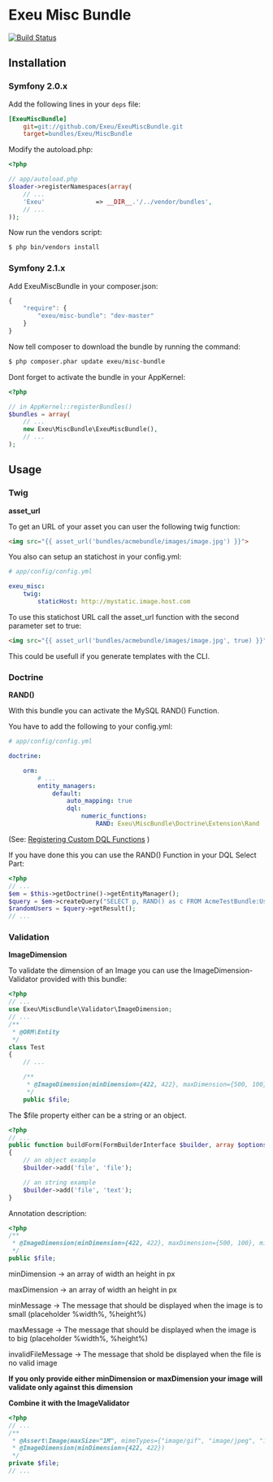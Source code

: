 Exeu Misc Bundle
========================

[![Build Status](https://secure.travis-ci.org/Exeu/ExeuMiscBundle.png?branch=master)](http://travis-ci.org/Exeu/ExeuMiscBundle)

## Installation

### Symfony 2.0.x

Add the following lines in your `deps` file:

``` ini
[ExeuMiscBundle]
    git=git://github.com/Exeu/ExeuMiscBundle.git
    target=bundles/Exeu/MiscBundle
```

Modify the autoload.php:

``` php
<?php

// app/autoload.php
$loader->registerNamespaces(array(
    // ...
    'Exeu'              => __DIR__.'/../vendor/bundles',
    // ...
));
```

Now run the vendors script:

``` bash
$ php bin/vendors install
```

### Symfony 2.1.x

Add ExeuMiscBundle in your composer.json:

```js
{
    "require": {
        "exeu/misc-bundle": "dev-master"
    }
}
```

Now tell composer to download the bundle by running the command:

``` bash
$ php composer.phar update exeu/misc-bundle
```

Dont forget to activate the bundle in your AppKernel:

``` php
<?php

// in AppKernel::registerBundles()
$bundles = array(
    // ...
    new Exeu\MiscBundle\ExeuMiscBundle(),
    // ...
);

```

## Usage ##

### Twig ###

**asset_url**

To get an URL of your asset you can user the following twig function:

``` html
<img src="{{ asset_url('bundles/acmebundle/images/image.jpg') }}">
```

You also can setup an statichost in your config.yml:

``` yaml
# app/config/config.yml

exeu_misc:
    twig:
        staticHost: http://mystatic.image.host.com
```

To use this statichost URL call the asset_url function with the second parameter set to true:

``` html
<img src="{{ asset_url('bundles/acmebundle/images/image.jpg', true) }}">
```

This could be usefull if you generate templates with the CLI.

### Doctrine ###

**RAND()**

With this bundle you can activate the MySQL RAND() Function.

You have to add the following to your config.yml:

``` yaml
# app/config/config.yml

doctrine:

    orm:
        # ...
        entity_managers:
            default:
                auto_mapping: true
                dql:
                    numeric_functions:
                        RAND: Exeu\MiscBundle\Doctrine\Extension\Rand
```

(See: [Registering Custom DQL Functions](http://symfony.com/doc/current/cookbook/doctrine/custom_dql_functions.html) )

If you have done this you can use the RAND() Function in your DQL Select Part:

``` php
<?php
// ...
$em = $this->getDoctrine()->getEntityManager();
$query = $em->createQuery("SELECT p, RAND() as c FROM AcmeTestBundle:User p ORDER BY c");
$randomUsers = $query->getResult();
// ...
```

### Validation ###

**ImageDimension**

To validate the dimension of an Image you can use the ImageDimension-Validator provided with this bundle:

``` php
<?php
// ...
use Exeu\MiscBundle\Validator\ImageDimension;
// ...
/**
 * @ORM\Entity
 */
class Test
{
    // ...

    /**
     * @ImageDimension(minDimension={422, 422}, maxDimension={500, 100})
     */
    public $file;
```

The $file property either can be a string or an object.

``` php
<?php
// ...
public function buildForm(FormBuilderInterface $builder, array $options)
{
    // an object example
    $builder->add('file', 'file');

    // an string example
    $builder->add('file', 'text');
}
```
Annotation description:

``` php
<?php
/**
 * @ImageDimension(minDimension={422, 422}, maxDimension={500, 100}, minMessage="The image is to small. At min: %width%x%height%!", maxMessage="The image is to big. At max: %width%x%height%!", invalidFileMessage="The file you provided is no valid image!")
 */
public $file;
```

minDimension -> an array of width an height in px

maxDimension -> an array of width an height in px

minMessage -> The message that should be displayed when the image is to small (placeholder %width%, %height%)

maxMessage -> The message that should be displayed when the image is to big (placeholder %width%, %height%)

invalidFileMessage -> The message that shold be displayed when the file is no valid image

**If you only provide either minDimension or maxDimension your image will validate only against this dimension**

**Combine it with the ImageValidator**

``` php
<?php
// ...
/**
 * @Assert\Image(maxSize="1M", mimeTypes={"image/gif", "image/jpeg", "image/png"})
 * @ImageDimension(minDimension={422, 422})
 */
private $file;
// ...
```
